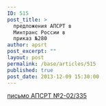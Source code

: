```yaml
---
ID: 515
post_title: >
  предложения АПСРТ в
  Минтранс России в
  приказ №280
author: apsrt
post_excerpt: ""
layout: post
permalink: /base/articles/515
published: true
post_date: 2013-12-09 15:30:00
---
```

<a href="http://www.apsrt.ru/docs/er8.rtf"><span style="text-decoration:underline;"> письмо АПСРТ №2-02/335</span></a>